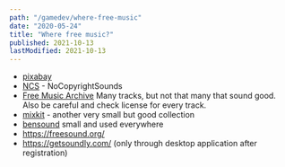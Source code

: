 ```yaml
---
path: "/gamedev/where-free-music"
date: "2020-05-24"
title: "Where free music?"
published: 2021-10-13
lastModified: 2021-10-13
---
```


- [pixabay](https://pixabay.com/music/)
- [NCS](https://ncs.io/music-search?q=&genre=&mood=&version=instrumental) - NoCopyrightSounds
- [Free Music Archive](https://freemusicarchive.org/search?adv=1&music-filter-CC-attribution-only=1&music-filter-CC-attribution-sharealike=1&music-filter-public-domain=1&music-filter-remix-allowed=1) Many tracks, but not that many that sound good. Also be careful and check license for every track.
- [mixkit](https://mixkit.co/free-stock-music/) - another very small but good collection
- [bensound](https://www.bensound.com) small and used everywhere
- https://freesound.org/
- https://getsoundly.com/ (only through desktop application after registration)